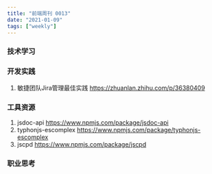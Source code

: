 ```yaml
---
title: "前端周刊 0013"
date: "2021-01-09"
tags: ["weekly"]
---
```


### 技术学习

### 开发实践
1. 敏捷团队Jira管理最佳实践 https://zhuanlan.zhihu.com/p/36380409

### 工具资源
1. jsdoc-api https://www.npmjs.com/package/jsdoc-api
2. typhonjs-escomplex https://www.npmjs.com/package/typhonjs-escomplex
3. jscpd https://www.npmjs.com/package/jscpd

### 职业思考
